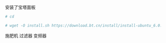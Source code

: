 安装了宝塔面板

```python
# cd 
```


```python
# wget -O install.sh https://download.bt.cn/install/install-ubuntu_6.0.sh && sudo bash install.sh ed8484bec
```

施肥机 过滤器 变频器